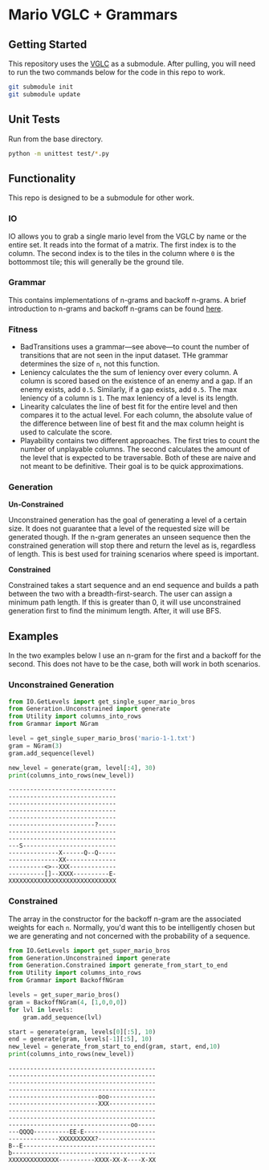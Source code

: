 # Mario VGLC + Grammars

## Getting Started

This repository uses the [VGLC](https://github.com/TheVGLC/TheVGLC.git) as a submodule. After pulling, you will need to run the two commands below for the code in this repo to work.

```bash
git submodule init
git submodule update
```

## Unit Tests

Run from the base directory.

```bash
python -m unittest test/*.py
```

## Functionality

This repo is designed to be a submodule for other work. 

### IO

IO allows you to grab a single mario level from the VGLC by name or the entire set. It reads into the format of a matrix. The first index is to the column. The second index is to the tiles in the column where `0` is the bottommost tile; this will generally be the ground tile. 

### Grammar

This contains implementations of n-grams and backoff n-grams. A brief introduction to n-grams and backoff n-grams can be found [here](https://bi3mer.github.io/blog/post_28/biemer_c_backoff_n_grams.pdf).

### Fitness

* BadTransitions uses a grammar—see above—to count the number of transitions that are not seen in the input dataset. THe grammar determines the size of `n`, not this function.
* Leniency calculates the the sum of leniency over every column. A column is scored based on the existence of an enemy and a gap. If an enemy exists, add `0.5`. Similarly, if a gap exists, add `0.5`. The max leniency of a column is `1`. The max leniency of a level is its length.
* Linearity calculates the line of best fit for the entire level and then compares it to the actual level. For each column, the absolute value of the difference between line of best fit and the max column height is used to calculate the score.
* Playability contains two different approaches. The first tries to count the number of unplayable columns. The second calculates the amount of the level that is expected to be traversable. Both of these are naive and not meant to be definitive. Their goal is to be quick approximations. 

### Generation

**Un-Constrained**

Unconstrained generation has the goal of generating a level of a certain size. It does not guarantee that a level of the requested size will be generated though. If the n-gram generates an unseen sequence then the constrained generation will stop there and return the level as is, regardless of length. This is best used for training scenarios where speed is important. 

**Constrained**

Constrained takes a start sequence and an end sequence and builds a path between the two with a breadth-first-search. The user can assign a minimum path length. If this is greater than 0, it will use unconstrained generation first to find the minimum length. After, it will use BFS.

## Examples

In the two examples below I use an n-gram for the first and a backoff for the second. This does not have to be the case, both will work in both scenarios.

### Unconstrained Generation

```python
from IO.GetLevels import get_single_super_mario_bros
from Generation.Unconstrained import generate
from Utility import columns_into_rows
from Grammar import NGram

level = get_single_super_mario_bros('mario-1-1.txt')
gram = NGram(3)
gram.add_sequence(level)

new_level = generate(gram, level[:4], 30)
print(columns_into_rows(new_level))
```

```
------------------------------
------------------------------
------------------------------
------------------------------
------------------------------
------------------------?-----
------------------------------
------------------------------
---S--------------------------
--------------X------Q--Q-----
--------------XX--------------
----------<>--XXX-------------
----------[]--XXXX----------E-
XXXXXXXXXXXXXXXXXXXXXXXXXXXXXX
```

### Constrained

The array in the constructor for the backoff n-gram are the associated weights for each `n`. Normally, you'd want this to be intelligently chosen but we are generating and not concerned with the probability of a sequence.

```python
from IO.GetLevels import get_super_mario_bros
from Generation.Unconstrained import generate
from Generation.Constrained import generate_from_start_to_end
from Utility import columns_into_rows
from Grammar import BackoffNGram

levels = get_super_mario_bros()
gram = BackoffNGram(4, [1,0,0,0])
for lvl in levels:
    gram.add_sequence(lvl)

start = generate(gram, levels[0][:5], 10)
end = generate(gram, levels[-1][:5], 10)
new_level = generate_from_start_to_end(gram, start, end,10)
print(columns_into_rows(new_level))
```
```
-----------------------------------------
-----------------------------------------
-----------------------------------------
-----------------------------------------
-------------------------ooo-------------
-------------------------XXX-------------
-----------------------------------------
-----------------------------------------
----------------------------------oo-----
---QQQQ----------EE-E--------------------
--------------XXXXXXXXXX?----------------
B--E-------------------------------------
b----------------------------------------
XXXXXXXXXXXXXX----------XXXX-XX-X----X-XX
```